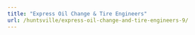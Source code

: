 ```yaml
---
title: "Express Oil Change & Tire Engineers"
url: /huntsville/express-oil-change-and-tire-engineers-9/
---
```

